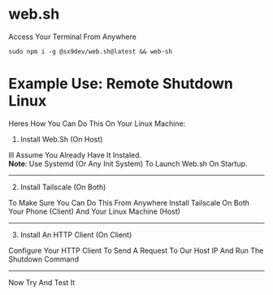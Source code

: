 # web.sh
Access Your Terminal From Anywhere
```
sudo npm i -g @sx9dev/web.sh@latest && web-sh
```

# Example Use: Remote Shutdown Linux

Heres How You Can Do This On Your Linux Machine:

1. Install Web.Sh (On Host)

Ill Assume You Already Have It Instaled.<br>
**Note**: Use Systemd (Or Any Init System) To Launch Web.sh On Startup.

---

2. Install Tailscale (On Both)

To Make Sure You Can Do This From Anywhere Install Tailscale On Both Your Phone (Client) And Your Linux Machine (Host)

---

3. Install An HTTP Client (On Client)

Configure Your HTTP Client To Send A Request To Our Host IP And Run The Shutdown Command

---

Now Try And Test It
